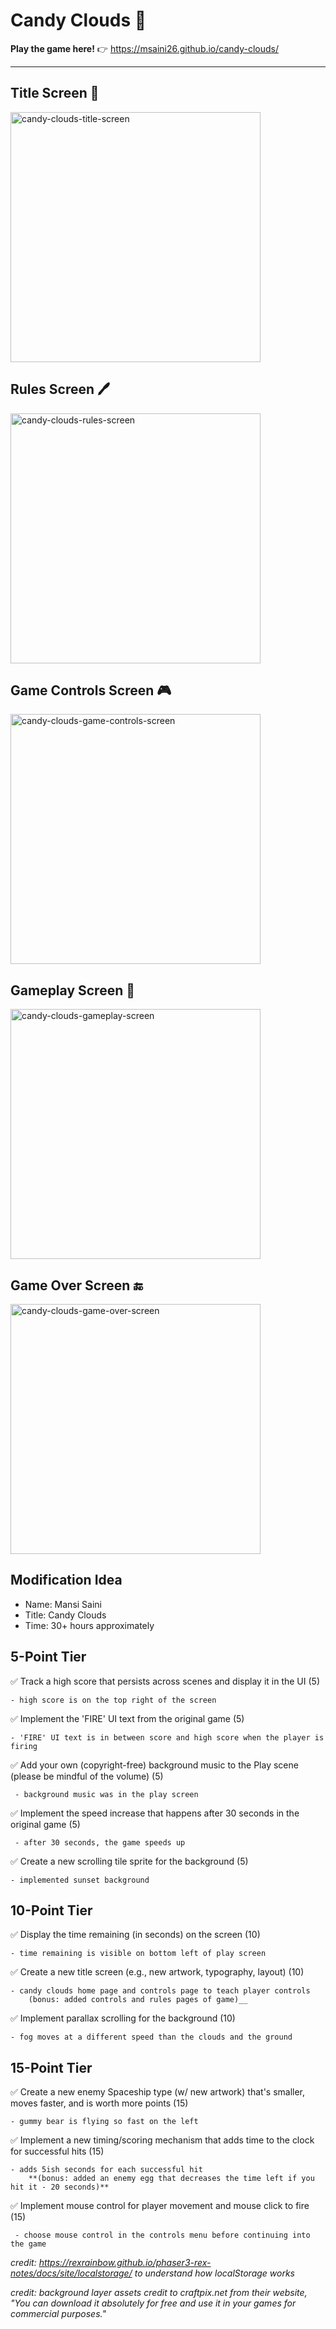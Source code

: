 # **Candy Clouds** :candy:

**Play the game here!** 👉 https://msaini26.github.io/candy-clouds/

--------


## Title Screen :lollipop:
<img src="https://github.com/msaini26/candy-clouds/blob/main/assets/readme/title_screen.jpg?raw=true" width="400" height="auto" alt="candy-clouds-title-screen">

## Rules Screen :pen:
<img src="https://github.com/msaini26/candy-clouds/blob/main/assets/readme/rules.jpg?raw=true" width="400" height="auto" alt="candy-clouds-rules-screen">

## Game Controls Screen :video_game:
<img src="https://github.com/msaini26/candy-clouds/blob/main/assets/readme/game_controls.jpg?raw=true" width="400" height="auto" alt="candy-clouds-game-controls-screen">

## Gameplay Screen :space_invader:
<img src="https://github.com/msaini26/candy-clouds/blob/main/assets/readme/game.jpg?raw=true" width="400" height="auto" alt="candy-clouds-gameplay-screen">

## Game Over Screen :end:
<img src="https://github.com/msaini26/candy-clouds/blob/main/assets/readme/game_over.jpg?raw=true" width="400" height="auto" alt="candy-clouds-game-over-screen">


## Modification Idea

- Name: Mansi Saini
- Title: Candy Clouds
- Time: 30+ hours approximately

## 5-Point Tier

✅ Track a high score that persists across scenes and display it in the UI (5)
    
    - high score is on the top right of the screen

✅ Implement the 'FIRE' UI text from the original game (5)
    
    - 'FIRE' UI text is in between score and high score when the player is firing

✅ Add your own (copyright-free) background music to the Play scene (please be mindful of the volume) (5)
     
     - background music was in the play screen

✅ Implement the speed increase that happens after 30 seconds in the original game (5)
     
     - after 30 seconds, the game speeds up

✅ Create a new scrolling tile sprite for the background (5)
   
    - implemented sunset background


## 10-Point Tier
✅ Display the time remaining (in seconds) on the screen (10)
    
    - time remaining is visible on bottom left of play screen

✅ Create a new title screen (e.g., new artwork, typography, layout) (10)
    
    - candy clouds home page and controls page to teach player controls
        (bonus: added controls and rules pages of game)__

✅ Implement parallax scrolling for the background (10)
    
    - fog moves at a different speed than the clouds and the ground

## 15-Point Tier
✅ Create a new enemy Spaceship type (w/ new artwork) that's smaller, moves faster, and is worth more points (15)
    
    - gummy bear is flying so fast on the left

✅ Implement a new timing/scoring mechanism that adds time to the clock for successful hits (15)
    
    - adds 5ish seconds for each successful hit
        **(bonus: added an enemy egg that decreases the time left if you hit it - 20 seconds)**

✅ Implement mouse control for player movement and mouse click to fire (15)
     
     - choose mouse control in the controls menu before continuing into the game

*credit: https://rexrainbow.github.io/phaser3-rex-notes/docs/site/localstorage/*
*to understand how localStorage works*

*credit: background layer assets credit to craftpix.net*
*from their website, "You can download it absolutely for free and use it in your games for commercial purposes."*

